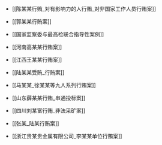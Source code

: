 
- [[陈某某行贿_对有影响力的人行贿_对非国家工作人员行贿案]]

- [[郭某某行贿案]]

- [[国家监察委与最高检联合指导性案例]]

- [[河南高某某行贿案]]

- [[江西王某某行贿案]]

- [[陆某某受贿_行贿案]]

- [[马某某_徐某某等九人系列行贿案]]

- [[山东薛某某行贿_串通投标案]]

- [[四川刘某富行贿_非法采矿案]]

- [[张某_陆某行贿案]]

- [[浙江贵某贵金属有限公司_李某某单位行贿案]]